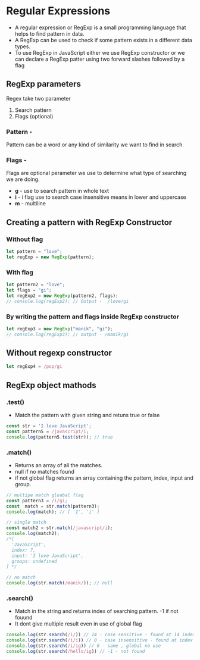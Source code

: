 # Regular Expressions
 - A regular expression or RegExp is a small programming language that helps to find pattern in data.
 - A RegExp can be used to check if some pattern exists in a different data types.
 - To use RegExp in JavaScript either we use RegExp constructor or we can declare a RegExp patter using two forward slashes followed by a flag

## RegExp parameters 
Regex take two parameter 
1. Search pattern
2. Flags (optional)

### Pattern - 
Pattern can be a word or any kind of similarity we want to find in search. 
### Flags - 
Flags are optional perameter we use to determine what type of searching we are doing.

- **g** - use to search pattern in whole text
- **i** - i flag use to search case insensitive means in lower and uppercase
- **m** - multiline


## Creating a pattern with RegExp Constructor 

### Without flag
```js
let pattern = "love";
let regExp = new RegExp(pattern);
```

### With flag
```js
let pattern2 = "love";
let flags = "gi";
let regExp2 = new RegExp(pattern2, flags);
// console.log(regExp2); // Output -  /love/gi
```

### By writing the  pattern and flags inside RegExp constructor
```js
let regExp3 = new RegExp("manik", "gi");
// console.log(regExp3); // output - /manik/gi
```

## Without regexp constructor
```js
let regExp4 = /pop/gi
```

## RegExp object mathods 

### .test()
- Match the pattern with given string and retuns true or false
```js
const str = 'I love JavaScript';
const pattern5 = /javascript/i;
console.log(pattern5.test(str)); // true
```

### .match()
- Returns an array of all the matches.
- null if no matches found
- if not global flag returns an array containing the pattern, index, input and group.

```js
// multipe match gloabal flag 
const pattern3 = /i/gi;
const  match = str.match(pattern3);
console.log(match); // [ 'I', 'i' ]
```

```js
// single match
const match2 = str.match(/javascript/i);
console.log(match2); 
/*[
  'JavaScript',
  index: 7,
  input: 'I love JavaScript',
  groups: undefined
] */
```

```js
// no match 
console.log(str.match(/manik/)); // null
```

### .search()
- Match in the string and returns index of searching pattern. -1 if not fouund
- It dont give multiple result even in use of global flag
```js
console.log(str.search(/i/)) // 14 - case sensitive - found at 14 index
console.log(str.search(/i/i)) // 0 - case insensitive - found at index 0
console.log(str.search(/i/ig)) // 0 - same , global no use
console.log(str.search(/hello/ig)) // -1 - not found
```